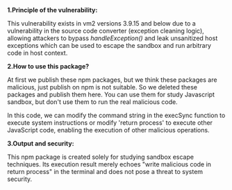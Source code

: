**1.Principle of the vulnerability:** 

This vulnerability exists in vm2 versions 3.9.15 and below due to a vulnerability in the source code converter (exception cleaning logic),  allowing attackers to bypass *handleException()* and leak unsanitized host exceptions which can be used to escape the sandbox and run arbitrary code in host context.

**2.How to use this package?**

At first we publish these npm packages, but we think these packages are malicious, just publish on npm is not suitable. So we deleted these packages and publish them here. You can use them for study Javascript sandbox, but don't use them to run the real malicious code.

In this code, we can modify the command string in the execSync function to execute system instructions or modify 'return process' to execute other JavaScript code, enabling the execution of other malicious operations.

**3.Output and security:**

This npm package is created solely for studying sandbox escape techniques. Its execution result merely echoes "write malicious code in return process" in the terminal and does not pose a threat to system security.





